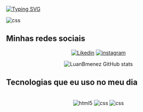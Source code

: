 
[![Typing SVG](https://readme-typing-svg.demolab.com/?lines=Hy,+My+Name+Luan+Menezes;I'm+22+years+old;and+i'm+frontend+developer+:D)](https://git.io/typing-svg)

<img align="center" alt="css" src="https://media4.giphy.com/media/v1.Y2lkPTc5MGI3NjExbWp0c3lyeHp5ZGZ4dGlvaWEwbmVmZGJ3ejZ6c3FpNmNzd3UxbW9wdyZlcD12MV9naWZzX3NlYXJjaCZjdD1n/26tn33aiTi1jkl6H6/200.webp"/>

## Minhas redes sociais

<div style="text-align: center;">

[![Likedin](https://img.shields.io/badge/LinkedIn-0077B5?style=for-the-badge&logo=linkedin&logoColor=white)](https://www.linkedin.com/in/luan-menezes-93a397316/)
[![instagram](https://img.shields.io/badge/Instagram-E4405F?style=for-the-badge&logo=instagram&logoColor=white)](https://www.instagram.com/luanbmenez/)

![LuanBmenez GitHub stats](https://github-readme-stats.vercel.app/api?username=LuanBmenez&theme=chartreuse-dar)

</div>

## Tecnologias que eu uso no meu dia

<div style="text-align: center;">
<div style="display: inline_block"><br/>
<img align="center" alt="html5" src="https://img.shields.io/badge/HTML5-E34F26?style=for-the-badge&logo=html5&logoColor=white"/>
<img align="center" alt="css" src="https://img.shields.io/badge/CSS3-1572B6?style=for-the-badge&logo=css3&logoColor=white"/>
<img align="center" alt="css" src="https://img.shields.io/badge/JavaScript-323330?style=for-the-badge&logo=javascript&logoColor=F7DF1E"/>
 </div>
 </div>  

